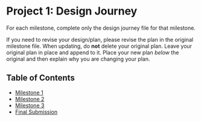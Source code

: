 # Project 1: Design Journey

For each milestone, complete only the design journey file for that milestone.

If you need to revise your design/plan, please revise the plan in the original milestone file.
When updating, do **not** delete your original plan. Leave your original plan in place and append to it. Place your new plan _below_ the original and then explain why you are changing your plan.

## Table of Contents

- [Milestone 1](milestone-1.md)
- [Milestone 2](milestone-2.md)
- [Milestone 3](milestone-3.md)
- [Final Submission](milestone-final.md)
